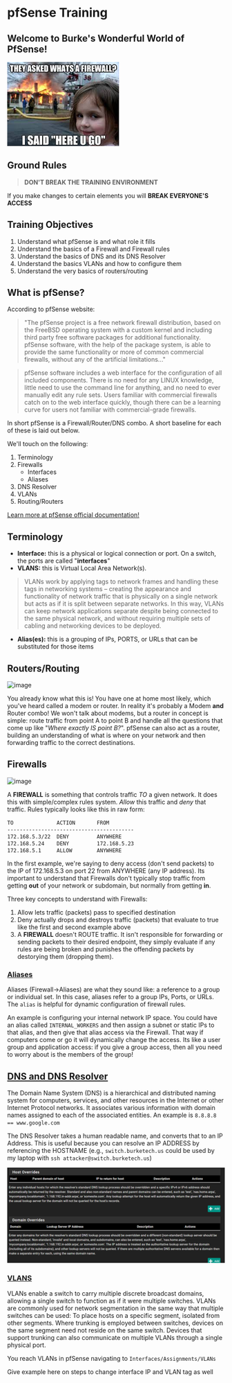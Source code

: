 # pfSense Training

## **Welcome** to Burke's Wonderful World of PfSense!

![image](./images/firewall2.jpg)

## Ground Rules

> **DON'T BREAK THE TRAINING ENVIRONMENT**

If you make changes to certain elements you will __**BREAK EVERYONE'S ACCESS**__

## Training Objectives

1. Understand what pfSense is and what role it fills
2. Understand the basics of a Firewall and Firewall rules
3. Understand the basics of DNS and its DNS Resolver
4. Understand the basics VLANs and how to configure them
5. Understand the very basics of routers/routing

## What is pfSense?

According to pfSense website:

> "The pfSense project is a free network firewall distribution, based on the FreeBSD operating system with a custom kernel and including third party free software packages for additional functionality. pfSense software, with the help of the package system, is able to provide the same functionality or more of common commercial firewalls, without any of the artificial limitations..."

> pfSense software includes a web interface for the configuration of all included components. There is no need for any LINUX knowledge, little need to use the command line for anything, and no need to ever manually edit any rule sets. Users familiar with commercial firewalls catch on to the web interface quickly, though there can be a learning curve for users not familiar with commercial-grade firewalls.

In short pfSense is a Firewall/Router/DNS combo. A short baseline for each of these is laid out below.

We'll touch on the following:

1. Terminology
2. Firewalls
    - Interfaces
    - Aliases
3. DNS Resolver
4. VLANs
5. Routing/Routers

[Learn more at pfSense official documentation!](https://docs.netgate.com/pfsense/en/latest/)

## Terminology

- **Interface:** this is a physical or logical connection or port. On a switch, the ports are called "**interfaces**"
- **VLANS:** this is Virtual Local Area Network(s).
    
> VLANs work by applying tags to network frames and handling these tags in networking systems – creating the appearance and functionality of network traffic that is physically on a single network but acts as if it is split between separate networks. In this way, VLANs can keep network applications separate despite being connected to the same physical network, and without requiring multiple sets of cabling and networking devices to be deployed.
- **Alias(es):** this is a grouping of IPs, PORTS, or URLs that can be substituted for those items

## Routers/Routing


![image](https://user-images.githubusercontent.com/72173919/210431866-68cf0095-da3f-4b4f-b06d-e64acbe9df02.png)

You already know what this is! You have one at home most likely, which you've heard called a modem or router. In reality it's probably a Modem **and** Router combo! We won't talk about modems, but a router in concept is simple: route traffic from point A to point B and handle all the questions that come up like "*Where exactly IS point B?*". pfSense can also act as a router, building an understanding of what is where on your network and then forwarding traffic to the correct destinations.

## Firewalls

![image](https://user-images.githubusercontent.com/72173919/210431685-1e35d615-3b22-497e-8b05-cd61e6f5cf5b.png)

A **FIREWALL** is something that controls traffic *TO* a given network. It does this with simple/complex rules system. *Allow* this traffic and *deny* that traffic. Rules typically looks like this in raw form:

```EXAMPLE
TO              ACTION       FROM
-----------------------------------------
172.168.5.3/22  DENY         ANYWHERE
172.168.5.24    DENY         172.168.5.23
172.168.5.1     ALLOW        ANYWHERE
```


In the first example, we're saying to deny access (don't send packets) to the IP of 172.168.5.3 on port 22 from ANYWHERE (any IP address). Its important to understand that Firewalls don't typically stop traffic from getting **out** of your network or subdomain, but normally from getting **in**.

Three key concepts to understand with Firewalls:
1. Allow lets traffic (packets) pass to specified destination
2. Deny actually drops and destroys traffic (packets) that evaluate to true like the first and second example above
3. A **FIREWALL** doesn't ROUTE traffic. It isn't responsible for forwarding or sending packets to their desired endpoint, they simply evaluate if any rules are being broken and punishes the offending packets by destorying them (dropping them).

### [Aliases](https://docs.netgate.com/pfsense/en/latest/firewall/aliases.html)

Aliases (Firewall->Aliases) are what they sound like: a reference to a group or individual set. In this case, aliases refer to a group IPs, Ports, or URLs. The `alias` is helpful for dynamic configuration of firewall rules.

An example is configuring your internal network IP space. You could have an alias called `INTERNAL_WORKERS` and then assign a subnet or static IPs to that alias, and then give that alias access via the Firewall. That way if computers come or go it will dynamically change the access. Its like a user group and application access: if you give a group access, then all you need to worry about is the members of the group!


## [DNS and DNS Resolver](https://docs.netgate.com/pfsense/en/latest/services/dns/resolver.html)

The Domain Name System (DNS) is a hierarchical and distributed naming system for computers, services, and other resources in the Internet or other Internet Protocol networks. It associates various information with domain names assigned to each of the associated entities. An example is `8.8.8.8 == www.google.com`

The DNS Resolver takes a human readable name, and converts that to an IP Address. This is useful because you can resolve an IP ADDRESS by referencing the HOSTNAME (e.g., `switch.burketech.us` could be used by my laptop with `ssh attacker@switch.burketech.us`)

![image](./images/dns-resolver.png)

### [VLANS](https://docs.netgate.com/pfsense/en/latest/vlan/index.html)

VLANs enable a switch to carry multiple discrete broadcast domains, allowing a single switch to function as if it were multiple switches. VLANs are commonly used for network segmentation in the same way that multiple switches can be used: To place hosts on a specific segment, isolated from other segments. Where trunking is employed between switches, devices on the same segment need not reside on the same switch. Devices that support trunking can also communicate on multiple VLANs through a single physical port.

You reach VLANs in pfSense navigating to `Interfaces/Assignments/VLANs`

Give example here on steps to change interface IP and VLAN tag as well





